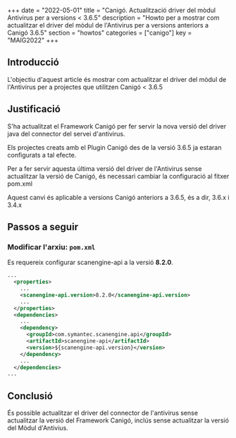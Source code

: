 +++
date        = "2022-05-01"
title       = "Canigó. Actualització driver del mòdul Antivirus per a versions < 3.6.5"
description = "Howto per a mostrar com actualitzar el driver del mòdul de l'Antivirus per a versions anteriors a Canigó 3.6.5"
section     = "howtos"
categories  = ["canigo"]
key         = "MAIG2022"
+++


## Introducció

L'objectiu d'aquest article és mostrar com actualitzar el driver del mòdul de l'Antivirus per a projectes que utilitzen Canigó < 3.6.5

## Justificació

S'ha actualitzat el Framework Canigó per fer servir la nova versió del driver java del connector del servei d'antivirus.

Els projectes creats amb el Plugin Canigó des de la versió 3.6.5 ja estaran configurats a tal efecte.

Per a fer servir aquesta última versió del driver de l'Antivirus sense actualitzar la versió de Canigó, és necessari cambiar la configuració al fitxer pom.xml

Aquest canvi és aplicable a versions Canigó anteriors a 3.6.5, és a dir, 3.6.x i 3.4.x


## Passos a seguir

### Modificar l'arxiu: `pom.xml`

Es requereix configurar scanengine-api a la versió **8.2.0**.

```xml
...
  <properties>
    ...
    <scanengine-api.version>8.2.0</scanengine-api.version>
    ...
  </properties>
  <dependencies>
    ...
    <dependency>
      <groupId>com.symantec.scanengine.api</groupId>
      <artifactId>scanengine-api</artifactId>
      <version>${scanengine-api.version}</version>
    </dependency>
    ...
  </dependencies>
...
```

## Conclusió

És possible actualitzar el driver del connector de l'antivirus sense actualitzar la versió del Framework Canigó, inclús sense actualitzar la versió del Mòdul d'Antivius.
